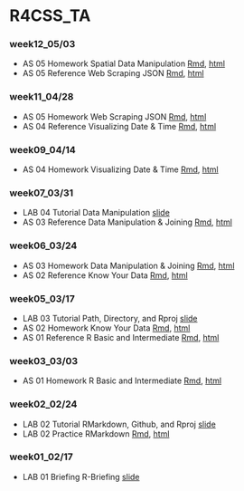 # R4CSS_TA

### week12_05/03

* AS 05 Homework Spatial Data Manipulation [Rmd](https://github.com/p4css/R4CSS_TA_1102/blob/main/AS06_Homework_Spatial-Data-Manipulation.Rmd), [html](https://p4css.github.io/R4CSS_TA_1102/AS06_Homework_Spatial-Data-Manipulation.html) 
* AS 05 Reference Web Scraping JSON [Rmd](https://github.com/p4css/R4CSS_TA_1102/blob/main/AS05_Homework_Web-Scraping-JSON_ref.Rmd), [html](https://p4css.github.io/R4CSS_TA_1102/AS05_Homework_Web-Scraping-JSON_ref.html) 

### week11_04/28

* AS 05 Homework Web Scraping JSON [Rmd](https://github.com/p4css/R4CSS_TA_1102/blob/main/AS05_Homework_Web-Scraping-JSON.Rmd), [html](https://p4css.github.io/R4CSS_TA_1102/AS05_Homework_Web-Scraping-JSON.html) 
* AS 04 Reference Visualizing Date & Time [Rmd](https://github.com/p4css/R4CSS_TA_1102/blob/main/AS04_Homework_Visualizing-Date-Time_ref.Rmd), [html](https://p4css.github.io/R4CSS_TA_1102/AS04_Homework_Visualizing-Date-Time_ref.html) 

### week09_04/14

* AS 04 Homework Visualizing Date & Time [Rmd](https://github.com/p4css/R4CSS_TA_1102/blob/main/AS04_Homework_Visualizing-Date-Time.Rmd), [html](https://p4css.github.io/R4CSS_TA_1102/AS04_Homework_Visualizing-Date-Time.html) 

### week07_03/31

* LAB 04 Tutorial Data Manipulation [slide](https://p4css.github.io/R4CSS_TA_1102/Lab04_Tutorial_Data-Manipulation-Joining.html) 
* AS 03 Reference Data Manipulation & Joining [Rmd](https://github.com/p4css/R4CSS_TA_1102/blob/main/AS03_Homework_data-manipulation-joining_ref.Rmd), [html](https://p4css.github.io/R4CSS_TA_1102/AS03_Homework_data-manipulation-joining_ref.html) 

### week06_03/24

* AS 03 Homework Data Manipulation & Joining [Rmd](https://github.com/p4css/R4CSS_TA_1102/blob/main/AS03_Homework_data-manipulation-joining.Rmd), [html](https://p4css.github.io/R4CSS_TA_1102/AS03_Homework_data-manipulation-joining.html) 
* AS 02 Reference Know Your Data [Rmd](https://github.com/p4css/R4CSS_TA_1102/blob/main/AS02_Homework_know-your-data_ref.Rmd), [html](https://p4css.github.io/R4CSS_TA_1102/AS02_Homework_know-your-data_ref.html) 


### week05_03/17

* LAB 03 Tutorial Path, Directory, and Rproj [slide](https://p4css.github.io/R4CSS_TA_1102/Lab03_Tutorial_Path-Directory.html) 
* AS 02 Homework Know Your Data [Rmd](https://github.com/p4css/R4CSS_TA_1102/blob/main/AS02_Homework_know-your-data.Rmd), [html](https://p4css.github.io/R4CSS_TA_1102/AS02_Homework_know-your-data.html) 
* AS 01 Reference R Basic and Intermediate [Rmd](https://github.com/p4css/R4CSS_TA_1102/blob/main/AS01_Homework_R-Basic-Intermediate_ref.Rmd), [html](https://p4css.github.io/R4CSS_TA_1102/AS01_Homework_R-Basic-Intermediate_ref.html) 

### week03_03/03

* AS 01 Homework R Basic and Intermediate [Rmd](https://github.com/p4css/R4CSS_TA_1102/blob/main/AS01_Homework_R-Basic-Intermediate.Rmd), [html](https://p4css.github.io/R4CSS_TA_1102/AS01_Homework_R-Basic-Intermediate.html) 


### week02_02/24

* LAB 02 Tutorial RMarkdown, Github, and Rproj [slide](https://p4css.github.io/R4CSS_TA_1102/Lab02_Tutorial_RMarkdown-Github.html) 
* LAB 02 Practice RMarkdown [Rmd](https://github.com/p4css/R4CSS_TA_1102/blob/main/Lab02_Practice_RMarkdown.Rmd), [html](https://p4css.github.io/R4CSS_TA_1102/Lab02_Practice_RMarkdown.html) 


### week01_02/17

* LAB 01 Briefing R-Briefing [slide](https://p4css.github.io/R4CSS_TA_1102/Lab01_Tutorial_R-Briefing.html) 
